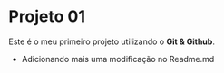 # Projeto 01

Este é o meu primeiro projeto utilizando o **Git & Github**.

- Adicionando mais uma modificação no Readme.md